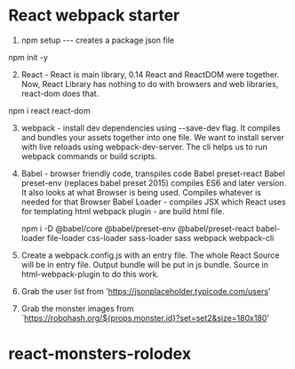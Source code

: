 # React webpack starter

1. npm setup  --- creates a package json file

npm init -y

2. React -   React is main library, 0.14 React and ReactDOM were together. Now, React Library has nothing to do with browsers and web libraries, react-dom does that.

npm i react react-dom

3. webpack - install dev dependencies using --save-dev flag. It compiles and bundles your assets together into one file. We want to install server with live reloads using webpack-dev-server. The cli helps us to run webpack commands or build scripts.


4. Babel - browser friendly code, transpiles code 
   Babel preset-react
   Babel preset-env (replaces babel preset 2015) compiles ES6 and later version. It also looks at what Browser is being used. Compiles whatever is needed for that Browser
   Babel Loader - compiles JSX which React uses for templating
   html webpack plugin - are build html file.

   npm i -D @babel/core @babel/preset-env @babel/preset-react babel-loader file-loader  css-loader sass-loader sass webpack webpack-cli

5. Create a webpack.config.js with an entry file. The whole React Source will be in entry file. Output bundle will
be put in js bundle. Source in html-webpack-plugin to do this work.

6. Grab the user list from 'https://jsonplaceholder.typicode.com/users'

7. Grab the monster images from `https://robohash.org/${props.monster.id}?set=set2&size=180x180'
# react-monsters-rolodex
